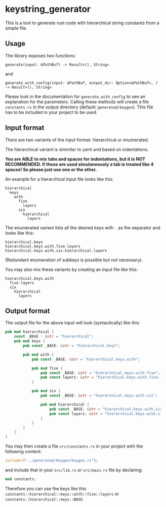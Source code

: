 # keystring_generator
This is a tool to generate rust code with hierarchical string constants from a simple file.

## Usage

The library exposes two functions: 

`generate(input: &PathBuf) -> Result<(), String>`

and

`generate_with_config(input: &PathBuf, output_dir: Option<&PathBuf>, ) -> Result<(), String>`

Please look in the documentation for `generate_with_config` to see an explanation for the parameters. Calling these methods will create a file `constants.rs` in the output directory (default: `generated/keygen`). This file has to be included in your project to be used.

## Input format
There are two variants of the input format: hierarchical or enumerated.

The hierarchical variant is simmilar to yaml and based on indentations.

**You are ABLE to mix tabs and spaces for indentations, but it is NOT RECOMMENDED.
If these are used simulaneously a tab is treated like 4 spaces!
So please just use one or the other.**

An example for a hierarchical input file looks like this:

````
hierarchical
  keys
    with
      five
        layers
      six
        hierarchical
          layers
````

The enumerated variant lists all the desired keys with `.` as the separator and looks like this:

````
hierarchical.keys
hierarchical.keys.with.five.layers
hierarchical.keys.with.six.hierarchical.layers
````

(Redundant enumeration of subkeys is possible but not necessary).

You may also mix these variants by creating an input file like this:
````
hierarchical.keys.with
  five.layers
  six
    hierarchical
      layers
````

## Output format

The output file for the above input will look (syntactically) like this:
````rust
pub mod hierarchical {
    const _BASE : &str = "hierarchical";
    pub mod keys {
        pub const _BASE: &str = "hierarchical.keys";

        pub mod with {
            pub const _BASE: &str = "hierarchical.keys.with";

            pub mod five {
                pub const _BASE: &str = "hierarchical.keys.with.five";
                pub const layers: &str = "hierarchical.keys.with.five.layers";
            }

            pub mod six {
                pub const _BASE: &str = "hierarchical.keys.with.six";

                pub mod hierarchical {
                    pub const _BASE: &str = "hierarchical.keys.with.six.hierarchical";
                    pub const layers: &str = "hierarchical.keys.with.six.hierarchical.layers";
                }
            }
        }
    }
}
````

You may then create a file `src/constants.rs` in your project with the following content:
````rust
include!("../generated/keygen/keygen.rs");
````

and include that in your `src/lib.rs` or `src/main.rs` file by declaring:
````rust
mod constants;
````

Therefore you can use the keys like this `constants::hierarchical::keys::with::five::layers` or `constants::hierarchical::keys::BASE`.
